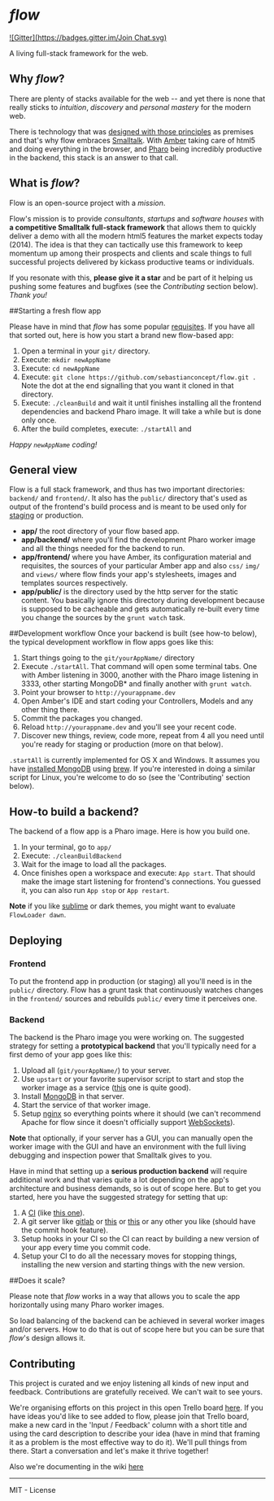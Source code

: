 *flow*
====
[![Gitter](https://badges.gitter.im/Join Chat.svg)](https://gitter.im/flow-stack/flow?utm_source=badge&utm_medium=badge&utm_campaign=pr-badge&utm_content=badge)

A living full-stack framework for the web. 

## Why *flow*?

There are plenty of stacks available for the web -- and yet there is none that really sticks to *intuition*, *discovery* and *personal mastery* for the modern web. 

There is technology that was [designed with those principles](http://www.cs.virginia.edu/~evans/cs655/readings/smalltalk.html) as premises and that's why flow embraces [Smalltalk](http://en.wikipedia.org/wiki/Smalltalk). With [Amber](http://amber-lang.net/) taking care of html5 and doing everything in the browser, and [Pharo](http://pharo.org/) being incredibly productive in the backend, this stack is an answer to that call. 


## What is *flow*?

Flow is an open-source project with a *mission*. 

Flow's mission is to provide *consultants*, *startups* and *software houses* with **a competitive Smalltalk full-stack framework** that allows them to quickly deliver a demo with all the modern html5 features the market expects today (2014). The idea is that they can tactically use this framework to keep momentum up among their prospects and clients and scale things to full successful projects delivered by kickass productive teams or individuals.

If you resonate with this, **please give it a star** and be part of it helping us pushing some features and bugfixes (see the *Contributing* section below). *Thank you!*

##Starting a fresh flow app

Please have in mind that *flow* has some popular [requisites](https://github.com/sebastianconcept/flow/wiki/flow-requirements). If you have all that sorted out, here is how you start a brand new flow-based app:

1. Open a terminal in your `git/` directory.
2. Execute: `mkdir newAppName`
3. Execute: `cd newAppName`
4. Execute: `git clone https://github.com/sebastianconcept/flow.git .` Note the dot at the end signalling that you want it cloned in that directory.
5. Execute: `./cleanBuild` and wait it until finishes installing all the frontend dependencies and backend Pharo image. It will take a while but is done only once.
6. After the build completes, execute: `./startAll` and 

*Happy `newAppName` coding!*

## General view

Flow is a full stack framework, and thus has two important directories:  `backend/` and `frontend/`. It also has the `public/` directory that's used as output of the frontend's build process and is meant to be used only for [staging](http://en.wikipedia.org/wiki/Staging_site) or production.

- **app/** the root directory of your flow based app.
- **app/backend/** where you'll find the development Pharo worker image and all the things needed for the backend to run.
- **app/frontend/** where you have Amber, its configuration material and requisites, the sources of your particular Amber app and  also `css/` `img/` and `views/` where flow finds your app's stylesheets, images and templates sources respectively.
- **app/public/** is the directory used by the http server for the static content. You basically ignore this directory during development because is supposed to be cacheable and gets automatically re-built every time you change the sources by the `grunt watch` task.

##Development workflow
Once your backend is built (see how-to below), the typical development workflow in flow  apps goes like this:

1. Start things going to the `git/yourAppName/` directory 
2. Execute `./startAll`. That command will open some terminal tabs. One with Amber listening in 3000, another with the Pharo image listening in 3333, other starting MongoDB* and finally another with `grunt watch`.
2. Point your browser to `http://yourappname.dev`
3. Open Amber's IDE and start coding your Controllers, Models and any other thing there.
4. Commit the packages you changed.
5. Reload `http://yourappname.dev` and you'll see your recent code.
6. Discover new things, review, code more, repeat from 4 all you need until you're ready for staging or production (more on that below).

`.startAll` is currently implemented for OS X and Windows.  It assumes you have [installed MongoDB](http://docs.mongodb.org/manual/tutorial/install-mongodb-on-os-x/) using [brew](http://brew.sh/). If you're interested in doing a similar script for Linux, you're welcome to do so (see the 'Contributing' section below).

## How-to build a backend?
The backend of a flow app is a Pharo image. Here is how you build one.

1. In your terminal, go to `app/`
2. Execute: `./cleanBuildBackend`
3. Wait for the image to load all the packages.
4. Once finishes open a workspace and execute: `App start`. That should make the image start listening for frontend's connections. You guessed it, you can also run `App stop` or `App restart`.

**Note** if you like [sublime](http://www.sublimetext.com/) or dark themes, you might want to evaluate `FlowLoader dawn`.

## Deploying

### Frontend
To put the frontend app in production (or staging) all you'll need is in the `public/` directory. Flow has a grunt task that continuously watches changes in the `frontend/` sources and rebuilds `public/` every time it perceives one.

### Backend
The backend is the Pharo image you were working on. The suggested strategy for setting a **prototypical backend** that you'll typically need for a first demo of your app goes like this:

1. Upload all (`git/yourAppName/`) to your server. 
2. Use `upstart` or your favorite supervisor script to start and stop the worker image as a service ([this](http://supervisord.org/) one is quite good).
3. Install [MongoDB](http://www.mongodb.org/) in that server.
4. Start the service of that worker image.
5. Setup [nginx](http://en.wikipedia.org/wiki/Nginx) so everything points where it should (we can't recommend Apache for flow since it doesn't officially support [WebSockets](http://en.wikipedia.org/wiki/WebSocket)).

**Note** that optionally, if your server has a GUI, you can manually open the worker image with the GUI and have an environment with the full living debugging and inspection power that Smalltalk gives to you.

Have in mind that setting up a **serious production backend** will require additional work and that varies quite a lot depending on the app's architecture and business demands, so is out of scope here. But to get you started, here you have the suggested strategy for setting that up: 

1. A [CI](http://en.wikipedia.org/wiki/Continuous_integration) (like [this one](http://jenkins-ci.org/)). 
2. A git server like [gitlab](https://about.gitlab.com/) or [this](https://github.com/) or [this](https://bitbucket.org/) or any other you like (should have the commit hook feature).
3. Setup hooks in your CI so the CI can react by building a new version of your app every time you commit code.
3. Setup your CI to do all the necessary moves for stopping things, installing the new version and starting things with the new version.

##Does it scale?

Please note that *flow* works in a way that allows you to scale the app horizontally using many Pharo worker images. 

So load balancing of the backend can be achieved in several worker images and/or servers. How to do that is out of scope here but you can be sure that *flow*'s design allows it.

## Contributing

This project is curated and we enjoy listening all kinds of new input and feedback. Contributions are gratefully received. We can't wait to see yours. 

We're organising efforts on this project in this open Trello board [here](https://trello.com/b/oQ17lPpV/flow). If you have ideas you'd like to see added to flow, please join that Trello board, make a new card in the 'Input / Feedback' column with a short title and using the card description to describe your idea (have in mind that framing it as a problem is the most effective way to do it). We'll pull things from there. Start a conversation and let's make it thrive together!

Also we're documenting in the wiki [here](https://github.com/sebastianconcept/flow/wiki)

____

MIT - License
